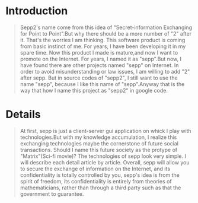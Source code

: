 # Introduction #

> Sepp2's name come from this idea of "Secret-information Exchanging for Point to Point".But why there should be a more number of "2" after it. That's the worries I am thinking.
> This software product is coming from basic instinct of me. For years, I have been developing it in my spare time. Now this product I made is mature,and now I want to promote on the Internet. For years, I named it as "sepp".But now, I have found there are other projects named "sepp" on Internet. In order to avoid misunderstanding or law issues, I am willing to add "2" after sepp. But in source codes of "sepp2", I still want to use the name "sepp", because I like this name of "sepp".Anyway that is the way that how I name this project as "sepp2" in google code.


# Details #
> At first, sepp is just a client-server gui application on whick I play with technologies.But with my knowledge accumulation, I realize this exchanging technologies maybe the cornerstone of future social transactions. Should I name this future society as  the protype of "Matrix"(Sci-fi movie)?
> The technologies of sepp look very simple. I will describe each detail article by article.
> Overall, sepp will allow you to secure the exchange of information on the Internet, and its confidentiality is totally controlled by you, sepp's idea is from  the spirit of freedom, its confidentiality is entirely from theories of mathematicians, rather than through a third party such as that the government to guarantee.